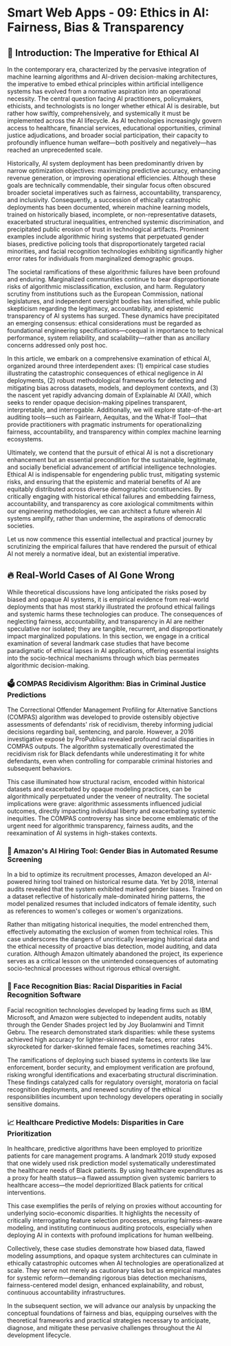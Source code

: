 # Smart Web Apps - 09: Ethics in AI: Fairness, Bias & Transparency

## 🧠 Introduction: The Imperative for Ethical AI

In the contemporary era, characterized by the pervasive integration of machine learning algorithms and AI-driven decision-making architectures, the imperative to embed ethical principles within artificial intelligence systems has evolved from a normative aspiration into an operational necessity. The central question facing AI practitioners, policymakers, ethicists, and technologists is no longer whether ethical AI is desirable, but rather how swiftly, comprehensively, and systemically it must be implemented across the AI lifecycle. As AI technologies increasingly govern access to healthcare, financial services, educational opportunities, criminal justice adjudications, and broader social participation, their capacity to profoundly influence human welfare—both positively and negatively—has reached an unprecedented scale.

Historically, AI system deployment has been predominantly driven by narrow optimization objectives: maximizing predictive accuracy, enhancing revenue generation, or improving operational efficiencies. Although these goals are technically commendable, their singular focus often obscured broader societal imperatives such as fairness, accountability, transparency, and inclusivity. Consequently, a succession of ethically catastrophic deployments has been documented, wherein machine learning models, trained on historically biased, incomplete, or non-representative datasets, exacerbated structural inequalities, entrenched systemic discrimination, and precipitated public erosion of trust in technological artifacts. Prominent examples include algorithmic hiring systems that perpetuated gender biases, predictive policing tools that disproportionately targeted racial minorities, and facial recognition technologies exhibiting significantly higher error rates for individuals from marginalized demographic groups.

The societal ramifications of these algorithmic failures have been profound and enduring. Marginalized communities continue to bear disproportionate risks of algorithmic misclassification, exclusion, and harm. Regulatory scrutiny from institutions such as the European Commission, national legislatures, and independent oversight bodies has intensified, while public skepticism regarding the legitimacy, accountability, and epistemic transparency of AI systems has surged. These dynamics have precipitated an emerging consensus: ethical considerations must be regarded as foundational engineering specifications—coequal in importance to technical performance, system reliability, and scalability—rather than as ancillary concerns addressed only post hoc.

In this article, we embark on a comprehensive examination of ethical AI, organized around three interdependent axes: (1) empirical case studies illustrating the catastrophic consequences of ethical negligence in AI deployments, (2) robust methodological frameworks for detecting and mitigating bias across datasets, models, and deployment contexts, and (3) the nascent yet rapidly advancing domain of Explainable AI (XAI), which seeks to render opaque decision-making pipelines transparent, interpretable, and interrogable. Additionally, we will explore state-of-the-art auditing tools—such as Fairlearn, Aequitas, and the What-If Tool—that provide practitioners with pragmatic instruments for operationalizing fairness, accountability, and transparency within complex machine learning ecosystems.

Ultimately, we contend that the pursuit of ethical AI is not a discretionary enhancement but an essential precondition for the sustainable, legitimate, and socially beneficial advancement of artificial intelligence technologies. Ethical AI is indispensable for engendering public trust, mitigating systemic risks, and ensuring that the epistemic and material benefits of AI are equitably distributed across diverse demographic constituencies. By critically engaging with historical ethical failures and embedding fairness, accountability, and transparency as core axiological commitments within our engineering methodologies, we can architect a future wherein AI systems amplify, rather than undermine, the aspirations of democratic societies.

Let us now commence this essential intellectual and practical journey by scrutinizing the empirical failures that have rendered the pursuit of ethical AI not merely a normative ideal, but an existential imperative.

## 🔥 Real-World Cases of AI Gone Wrong

While theoretical discussions have long anticipated the risks posed by biased and opaque AI systems, it is empirical evidence from real-world deployments that has most starkly illustrated the profound ethical failings and systemic harms these technologies can produce. The consequences of neglecting fairness, accountability, and transparency in AI are neither speculative nor isolated; they are tangible, recurrent, and disproportionately impact marginalized populations. In this section, we engage in a critical examination of several landmark case studies that have become paradigmatic of ethical lapses in AI applications, offering essential insights into the socio-technical mechanisms through which bias permeates algorithmic decision-making.

### 🗳 COMPAS Recidivism Algorithm: Bias in Criminal Justice Predictions

The Correctional Offender Management Profiling for Alternative Sanctions (COMPAS) algorithm was developed to provide ostensibly objective assessments of defendants' risk of recidivism, thereby informing judicial decisions regarding bail, sentencing, and parole. However, a 2016 investigative exposé by ProPublica revealed profound racial disparities in COMPAS outputs. The algorithm systematically overestimated the recidivism risk for Black defendants while underestimating it for white defendants, even when controlling for comparable criminal histories and subsequent behaviors.

This case illuminated how structural racism, encoded within historical datasets and exacerbated by opaque modeling practices, can be algorithmically perpetuated under the veneer of neutrality. The societal implications were grave: algorithmic assessments influenced judicial outcomes, directly impacting individual liberty and exacerbating systemic inequities. The COMPAS controversy has since become emblematic of the urgent need for algorithmic transparency, fairness audits, and the reexamination of AI systems in high-stakes contexts.

### 💼 Amazon's AI Hiring Tool: Gender Bias in Automated Resume Screening

In a bid to optimize its recruitment processes, Amazon developed an AI-powered hiring tool trained on historical resume data. Yet by 2018, internal audits revealed that the system exhibited marked gender biases. Trained on a dataset reflective of historically male-dominated hiring patterns, the model penalized resumes that included indicators of female identity, such as references to women's colleges or women's organizations.

Rather than mitigating historical inequities, the model entrenched them, effectively automating the exclusion of women from technical roles. This case underscores the dangers of uncritically leveraging historical data and the ethical necessity of proactive bias detection, model auditing, and data curation. Although Amazon ultimately abandoned the project, its experience serves as a critical lesson on the unintended consequences of automating socio-technical processes without rigorous ethical oversight.

### 👤 Face Recognition Bias: Racial Disparities in Facial Recognition Software

Facial recognition technologies developed by leading firms such as IBM, Microsoft, and Amazon were subjected to independent audits, notably through the Gender Shades project led by Joy Buolamwini and Timnit Gebru. The research demonstrated stark disparities: while these systems achieved high accuracy for lighter-skinned male faces, error rates skyrocketed for darker-skinned female faces, sometimes reaching 34%.

The ramifications of deploying such biased systems in contexts like law enforcement, border security, and employment verification are profound, risking wrongful identifications and exacerbating structural discrimination. These findings catalyzed calls for regulatory oversight, moratoria on facial recognition deployments, and renewed scrutiny of the ethical responsibilities incumbent upon technology developers operating in socially sensitive domains.

### 📈 Healthcare Predictive Models: Disparities in Care Prioritization

In healthcare, predictive algorithms have been employed to prioritize patients for care management programs. A landmark 2019 study exposed that one widely used risk prediction model systematically underestimated the healthcare needs of Black patients. By using healthcare expenditures as a proxy for health status—a flawed assumption given systemic barriers to healthcare access—the model deprioritized Black patients for critical interventions.

This case exemplifies the perils of relying on proxies without accounting for underlying socio-economic disparities. It highlights the necessity of critically interrogating feature selection processes, ensuring fairness-aware modeling, and instituting continuous auditing protocols, especially when deploying AI in contexts with profound implications for human wellbeing.

Collectively, these case studies demonstrate how biased data, flawed modeling assumptions, and opaque system architectures can culminate in ethically catastrophic outcomes when AI technologies are operationalized at scale. They serve not merely as cautionary tales but as empirical mandates for systemic reform—demanding rigorous bias detection mechanisms, fairness-centered model design, enhanced explainability, and robust, continuous accountability infrastructures.

In the subsequent section, we will advance our analysis by unpacking the conceptual foundations of fairness and bias, equipping ourselves with the theoretical frameworks and practical strategies necessary to anticipate, diagnose, and mitigate these pervasive challenges throughout the AI development lifecycle.
